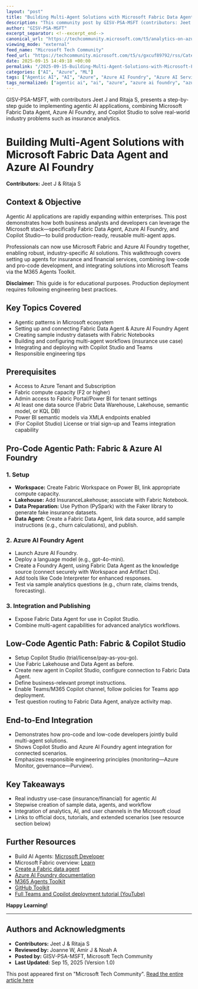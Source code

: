 ```yaml
---
layout: "post"
title: "Building Multi-Agent Solutions with Microsoft Fabric Data Agent and Azure AI Foundry"
description: "This community post by GISV-PSA-MSFT (contributors: Jeet J & Ritaja S) guides readers through developing agentic AI applications using Microsoft Fabric Data Agent, Azure AI Foundry, and Copilot Studio. The guide covers both pro-code and low-code workflows, focusing on industry use cases like insurance and financial services. The post includes detailed prerequisites, step-by-step walkthroughs for setting up agents, integrating Fabric with Azure AI Foundry, publishing solutions to Teams using M365 Agents Toolkit, and pointers to additional Microsoft documentation. It emphasizes responsible engineering practices and explores the evolving integration between pro-code and low-code agent development in the Microsoft ecosystem."
author: "GISV-PSA-MSFT"
excerpt_separator: <!--excerpt_end-->
canonical_url: "https://techcommunity.microsoft.com/t5/analytics-on-azure-blog/explore-microsoft-fabric-data-agent-azure-ai-foundry-for-agentic/ba-p/4453709"
viewing_mode: "external"
feed_name: "Microsoft Tech Community"
feed_url: "https://techcommunity.microsoft.com/t5/s/gxcuf89792/rss/Category?category.id=Azure"
date: 2025-09-15 14:49:18 +00:00
permalink: "/2025-09-15-Building-Multi-Agent-Solutions-with-Microsoft-Fabric-Data-Agent-and-Azure-AI-Foundry.html"
categories: ["AI", "Azure", "ML"]
tags: ["Agentic AI", "AI", "Azure", "Azure AI Foundry", "Azure AI Services", "Community", "Copilot Studio", "Data Engineering", "Data Lakehouse", "Fabric Data Agent", "Fabric Notebook", "Financial Services", "Generative AI", "Industry Solutions", "Insurance Analytics", "Low Code Development", "M365 Agents Toolkit", "Microsoft Fabric", "Microsoft Teams Integration", "ML", "Multi Agent Architecture", "Power BI", "Pro Code Development", "Responsible AI"]
tags_normalized: ["agentic ai", "ai", "azure", "azure ai foundry", "azure ai services", "community", "copilot studio", "data engineering", "data lakehouse", "fabric data agent", "fabric notebook", "financial services", "generative ai", "industry solutions", "insurance analytics", "low code development", "m365 agents toolkit", "microsoft fabric", "microsoft teams integration", "ml", "multi agent architecture", "power bi", "pro code development", "responsible ai"]
---
```


GISV-PSA-MSFT, with contributors Jeet J and Ritaja S, presents a step-by-step guide to implementing agentic AI applications, combining Microsoft Fabric Data Agent, Azure AI Foundry, and Copilot Studio to solve real-world industry problems such as insurance analytics.<!--excerpt_end-->

# Building Multi-Agent Solutions with Microsoft Fabric Data Agent and Azure AI Foundry

**Contributors:** Jeet J & Ritaja S

## Context & Objective

Agentic AI applications are rapidly expanding within enterprises. This post demonstrates how both business analysts and developers can leverage the Microsoft stack—specifically Fabric Data Agent, Azure AI Foundry, and Copilot Studio—to build production-ready, reusable multi-agent apps.

Professionals can now use Microsoft Fabric and Azure AI Foundry together, enabling robust, industry-specific AI solutions. This walkthrough covers setting up agents for insurance and financial services, combining low-code and pro-code development, and integrating solutions into Microsoft Teams via the M365 Agents Toolkit.

**Disclaimer:** This guide is for educational purposes. Production deployment requires following engineering best practices.

## Key Topics Covered

- Agentic patterns in Microsoft ecosystem
- Setting up and connecting Fabric Data Agent & Azure AI Foundry Agent
- Creating sample industry datasets with Fabric Notebooks
- Building and configuring multi-agent workflows (insurance use case)
- Integrating and deploying with Copilot Studio and Teams
- Responsible engineering tips

## Prerequisites

- Access to Azure Tenant and Subscription
- Fabric compute capacity (F2 or higher)
- Admin access to Fabric Portal/Power BI for tenant settings
- At least one data source (Fabric Data Warehouse, Lakehouse, semantic model, or KQL DB)
- Power BI semantic models via XMLA endpoints enabled
- (For Copilot Studio) License or trial sign-up and Teams integration capability

## Pro-Code Agentic Path: Fabric & Azure AI Foundry

### 1. Setup

- **Workspace:** Create Fabric Workspace on Power BI, link appropriate compute capacity.
- **Lakehouse:** Add InsuranceLakehouse; associate with Fabric Notebook.
- **Data Preparation:** Use Python (PySpark) with the Faker library to generate fake insurance datasets.
- **Data Agent:** Create a Fabric Data Agent, link data source, add sample instructions (e.g., churn calculations), and publish.

### 2. Azure AI Foundry Agent

- Launch Azure AI Foundry.
- Deploy a language model (e.g., gpt-4o-mini).
- Create a Foundry Agent, using Fabric Data Agent as the knowledge source (connect securely with Workspace and Artifact IDs).
- Add tools like Code Interpreter for enhanced responses.
- Test via sample analytics questions (e.g., churn rate, claims trends, forecasting).

### 3. Integration and Publishing

- Expose Fabric Data Agent for use in Copilot Studio.
- Combine multi-agent capabilities for advanced analytics workflows.

## Low-Code Agentic Path: Fabric & Copilot Studio

- Setup Copilot Studio (trial/license/pay-as-you-go).
- Use Fabric Lakehouse and Data Agent as before.
- Create new agent in Copilot Studio, configure connection to Fabric Data Agent.
- Define business-relevant prompt instructions.
- Enable Teams/M365 Copilot channel, follow policies for Teams app deployment.
- Test question routing to Fabric Data Agent, analyze activity map.

## End-to-End Integration

- Demonstrates how pro-code and low-code developers jointly build multi-agent solutions.
- Shows Copilot Studio and Azure AI Foundry agent integration for connected scenarios.
- Emphasizes responsible engineering principles (monitoring—Azure Monitor, governance—Purview).

## Key Takeaways

- Real industry use-case (insurance/financial) for agentic AI
- Stepwise creation of sample data, agents, and workflow
- Integration of analytics, AI, and user channels in the Microsoft cloud
- Links to official docs, tutorials, and extended scenarios (see resource section below)

## Further Resources

- Build AI Agents: [Microsoft Developer](https://developer.microsoft.com/en-us/agents)
- Microsoft Fabric overview: [Learn](https://learn.microsoft.com/en-us/fabric/fundamentals/microsoft-fabric-overview)
- [Create a Fabric data agent](https://learn.microsoft.com/en-us/fabric/data-science/how-to-create-data-agent)
- [Azure AI Foundry documentation](https://learn.microsoft.com/en-us/azure/ai-foundry/)
- [M365 Agents Toolkit](https://learn.microsoft.com/en-us/microsoft-365/developer/overview-m365-agents-toolkit?toc=%2Fmicrosoftteams%2Fplatform%2Ftoc.json)
- [GitHub Toolkit](https://github.com/OfficeDev/microsoft-365-agents-toolkit)
- [Full Teams and Copilot deployment tutorial (YouTube)](https://www.youtube.com/watch?v=U9Yv2vjKYbI)

**Happy Learning!**

---

## Authors and Acknowledgments

- **Contributors:** Jeet J & Ritaja S  
- **Reviewed by:** Joanne W, Amir J & Noah A  
- **Posted by:** GISV-PSA-MSFT, Microsoft Tech Community  
- **Last Updated:** Sep 15, 2025 (Version 1.0)

This post appeared first on "Microsoft Tech Community". [Read the entire article here](https://techcommunity.microsoft.com/t5/analytics-on-azure-blog/explore-microsoft-fabric-data-agent-azure-ai-foundry-for-agentic/ba-p/4453709)
